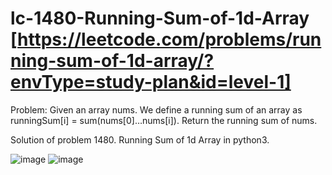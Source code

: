 # lc-1480-Running-Sum-of-1d-Array [https://leetcode.com/problems/running-sum-of-1d-array/?envType=study-plan&id=level-1]

Problem: Given an array nums. We define a running sum of an array as runningSum[i] = sum(nums[0]…nums[i]).
Return the running sum of nums.

Solution of problem 1480. Running Sum of 1d Array in python3. 

![image](https://user-images.githubusercontent.com/91381804/236924979-243823f4-7223-41d0-bc59-b1cc3aec5c84.png)
![image](https://user-images.githubusercontent.com/91381804/236925008-3a65044a-9c37-4194-b81a-a99b1e047d8c.png)

